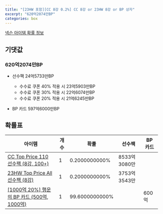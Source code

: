 ```yaml
---
title: "[23HW 포함][CC 8강 0.2%] CC 8강 or 23HW 8강 or BP 상자"
excerpt: "620억2074만BP"
categories: box
---
```

[넥슨 아이템 확률 정보](http://iteminfo.nexon.com/probability/fco?sn=7588)

## 기댓값
### 620억2074만BP
- 선수팩 24억5733만BP
  - 수수료 쿠폰 40% 적용 시 23억5903만BP
  - 수수료 쿠폰 30% 적용 시 22억6074만BP
  - 수수료 쿠폰 20% 적용 시 21억6245만BP

- BP 카드 597억6000만BP

## 확률표

|아이템|개수|확률|선수팩|BP 카드|
|---|---|---|---|---|
|[CC Top Price 110 선수팩 (8강, 100+)](/player/7564)|1|0.2000000000%|8533억3080만||
|[23HW Top Price All 선수팩 (8강)](/player/7565)|1|0.2000000000%|3753억3543만||
|[[1000억 20%] 행운의 BP 카드 (500억, 1000억)](/bp/7360)|1|99.6000000000%||600억|
